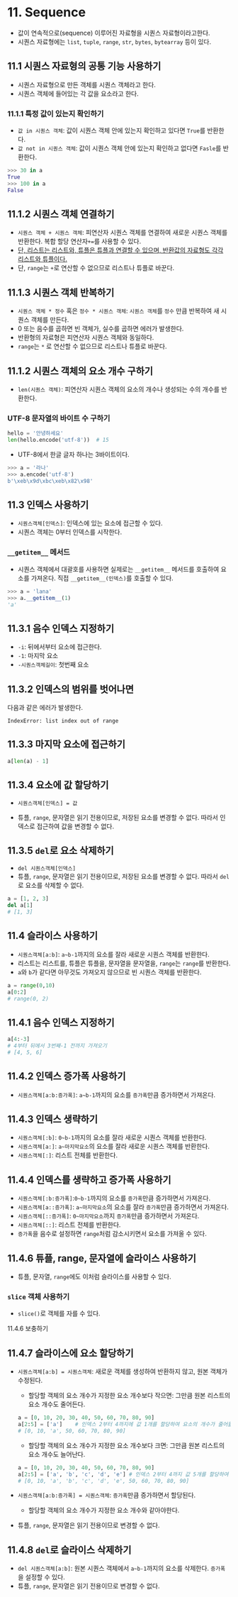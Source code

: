 # 11. Sequence

- 값이 연속적으로(sequence) 이루어진 자료형을 시퀀스 자료형이라고한다.
- 시퀀스 자료형에는 `list`, `tuple`, `range`, `str`, `bytes`, `bytearray` 등이 있다.



## 11.1 시퀀스 자료형의 공통 기능 사용하기

- 시퀀스 자료형으로 만든 객체를 시퀀스 객체라고 한다.
- 시퀀스 객체에 들어있는 각 값을 요소라고 한다.



### 11.1.1 특정 값이 있는지 확인하기

- `값 in 시퀀스 객체`: 값이 시퀀스 객체 안에 있는지 확인하고 있다면 `True`를 반환한다.
- `값 not in 시퀀스 객체`: 값이 시퀀스 객체 안에 있는지 확인하고 없다면 `Fasle`를 반환한다.

```python
>>> 30 in a
True
>>> 100 in a
False
```



## 11.1.2 시퀀스 객체 연결하기

- `시퀀스 객체 + 시퀀스 객체`: 피연산자 시퀀스 객체를 연결하여 새로운 시퀀스 객체를 반환한다.  복합 할당 연산자`+=`를 사용할 수 있다.
- <u>단, 리스트는 리스트와, 튜플은 튜플과 연결할 수 있으며, 반환값의 자료형도 각각 리스트와 튜플이다.</u>
- 단, `range`는 `+`로 연산할 수 없으므로 리스트나 튜플로 바꾼다.



## 11.1.3 시퀀스 객체 반복하기

- `시퀀스 객체 * 정수` 혹은 `정수 * 시퀀스 객체`: `시퀀스 객체`를 `정수` 만큼 반복하여 새 시퀀스 객체를 만든다.
- 0 또는 음수를 곱하면 빈 객체가, 실수를 곱하면 에러가 발생한다.
- 반환형의 자료형은 피연산자 시퀀스 객체와 동일하다.
- `range`는 `*` 로 연산할 수 없으므로 리스트나 튜플로 바꾼다.



## 11.1.2 시퀀스 객체의 요소 개수 구하기

- `len(시퀀스 객체)`: 피연산자 시퀀스 객체의 요소의 개수나 생성되는 수의 개수를 반환한다.



### UTF-8 문자열의 바이트 수 구하기

```python
hello = '안녕하세요'
len(hello.encode('utf-8'))	# 15
```

- UTF-8에서 한글 글자 하나는 3바이트이다.

```python
>>> a = '라나'
>>> a.encode('utf-8')
b'\xeb\x9d\xbc\xeb\x82\x98'
```



## 11.3 인덱스 사용하기

- `시퀀스객체[인덱스]`: 인덱스에 있는 요소에 접근할 수 있다.
- 시퀀스 객체는 0부터 인덱스를 시작한다.



### `__getitem__` 메서드

- 시퀀스 객체에서 대괄호를 사용하면 실제로는 `__getitem__` 메서드를 호출하여 요소를 가져온다. 직접 `__getitem__(인덱스)`를 호출할 수 있다.

```python
>>> a = 'lana'
>>> a.__getitem__(1)
'a'
```



## 11.3.1 음수 인덱스 지정하기

- `-i`: 뒤에서부터 요소에 접근한다.
- `-1`: 마지막 요소
- `-시퀀스객체길이`: 첫번째 요소



## 11.3.2 인덱스의 범위를 벗어나면

다음과 같은 에러가 발생한다.

`IndexError: list index out of range `



## 11.3.3 마지막 요소에 접근하기

```python
a[len(a) - 1]
```



## 11.3.4 요소에 값 할당하기

- `시퀀스객체[인덱스] = 값`

- 튜플, `range`, 문자열은 읽기 전용이므로, 저장된 요소를 변경할 수 없다. 따라서 인덱스로 접근하여 값을 변경할 수 없다.



## 11.3.5 `del`로 요소 삭제하기

- `del 시퀀스객체[인덱스]`
- 튜플, `range`, 문자열은 읽기 전용이므로, 저장된 요소를 변경할 수 없다. 따라서 `del`로 요소를 삭제할 수 없다.

```python
a = [1, 2, 3]
del a[1]
# [1, 3]
```



## 11.4 슬라이스 사용하기

- `시퀀스객체[a:b]`: `a~b-1`까지의 요소를 잘라 새로운 시퀀스 객체를 반환한다.
- 리스트는 리스트를, 튜플은 튜플을, 문자열을 문자열을, `range`는 `range`를 반환한다.
- `a`와 `b`가 같다면 아무것도 가져오지 않으므로 빈 시퀀스 객체를 반환한다.

```python
a = range(0,10)
a[0:2]
# range(0, 2)
```



## 11.4.1 음수 인덱스 지정하기

```python
a[4:-3]
# 4부터 뒤에서 3번째-1 전까지 가져오기
# [4, 5, 6]
```



## 11.4.2 인덱스 증가폭 사용하기

- `시퀀스객체[a:b:증가폭]`: `a~b-1`까지의 요소를 `증가폭`만큼 증가하면서 가져온다.



## 11.4.3 인덱스 생략하기

- `시퀀스객체[:b]`: `0~b-1`까지의 요소를 잘라 새로운 시퀀스 객체를 반환한다.
- `시퀀스객체[a:]`: `a~마지막요소`의 요소를 잘라 새로운 시퀀스 객체를 반환한다.
- `시퀀스객체[:]`: 리스트 전체를 반환한다.



## 11.4.4 인덱스를 생략하고 증가폭 사용하기

- `시퀀스객체[:b:증가폭]`:`0~b-1`까지의 요소를 `증가폭`만큼 증가하면서 가져온다.
- `시퀀스객체[a::증가폭]`: `a~마지막요소`의 요소를 잘라 `증가폭`만큼 증가하면서 가져온다. 
- `시퀀스객체[::증가폭]`: `0~마지막요소`까지 `증가폭`만큼 증가하면서 가져온다.
- `시퀀스객체[::]`: 리스트 전체를 반환한다.
- `증가폭`을 음수로 설정하면 `range`처럼 감소시키면서 요소를 가져올 수 있다.



## 11.4.6 튜플, range, 문자열에 슬라이스 사용하기

- 튜플, 문자열, `range`에도 이처럼 슬라이스를 사용할 수 있다.



### `slice` 객체 사용하기

-  `slice()`로 객체를 자를 수 있다.

11.4.6 보충하기



## 11.4.7 슬라이스에 요소 할당하기

- `시퀀스객체[a:b] = 시퀀스객체`:  새로운 객체를 생성하여 반환하지 않고, 원본 객체가 수정된다.

  - 할당할 객체의 요소 개수가 지정한 요소 개수보다 작으면: 그만큼 원본 리스트의 요소 개수도 줄어든다.

  ```python
  a = [0, 10, 20, 30, 40, 50, 60, 70, 80, 90]
  a[2:5] = ['a']    # 인덱스 2부터 4까지에 값 1개를 할당하여 요소의 개수가 줄어듦
  # [0, 10, 'a', 50, 60, 70, 80, 90]
  ```

  - 할당할 객체의 요소 개수가 지정한 요소 개수보다 크면: 그만큼 원본 리스트의 요소 개수도 늘어난다.

  ```python
  a = [0, 10, 20, 30, 40, 50, 60, 70, 80, 90]
  a[2:5] = ['a', 'b', 'c', 'd', 'e'] # 인덱스 2부터 4까지 값 5개를 할당하여 요소의 개수가 늘어남
  # [0, 10, 'a', 'b', 'c', 'd', 'e', 50, 60, 70, 80, 90]
  ```

- `시퀀스객채[a:b:증가폭] = 시퀀스객체`:  `증가폭`만큼 증가하면서 할당된다.
  - 할당할 객체의 요소 개수가 지정한 요소 개수와 같아야한다.
- 튜플, `range`, 문자열은 읽기 전용이므로 변경할 수 없다.



## 11.4.8 `del`로 슬라이스 삭제하기

- `del 시퀀스객체[a:b]`: 원본 시퀀스 객체에서 `a~b-1`까지의 요소를 삭제한다. `증가폭`을 설정할 수 있다.
- 튜플, `range`, 문자열은 읽기 전용이므로 변경할 수 없다.